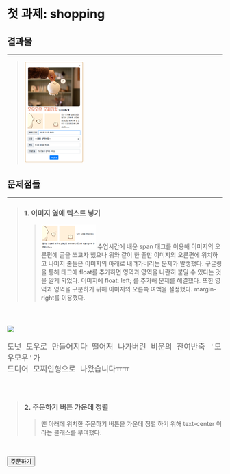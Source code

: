 # 첫 과제: shopping

## 결과물

---

> <img src="결과물.png" width="30%" height="30%">

## 문제점들

---

> ### 1. 이미지 옆에 텍스트 넣기
>
>> <img src="예시.png" width="30%" height="30%"> 
>> 수업시간에 배운 span 태그를 이용해 이미지의 오른편에 글을 쓰고자 했으나 위와 같이 한 줄만 이미지의 오른편에 위치하고 나머지 줄들은 이미지의 아래로 내려가버리는 문제가 발생했다. 구글링을 통해 태그에 float를 추가하면 영역과 영역을 나란히 붙일 수 있다는 것을 알게 되었다. 이미지에 float: left; 를 추가해 문제를 해결했다. 또한 영역과 영역을 구분하기 위해 이미지의 오른쪽 여백을 설정했다. margin-right를 이용했다.   

<pre><code>
<p>
<img
src="https://tumblbug-psi.imgix.net/0a67984fa5f64c8ba098fd5a26c48b67f8e47d48/1bf960e29957849f50bca8d89966663893153e75/987c7bdc62e22b6f31515ef7f5d2fecf30f5da15/f066ae5b-fd2d-4119-a86a-47bf124cc91d.png?ixlib=rb-1.1.0&w=620&auto=format%2C%20compress&lossless=true&ch=save-data&s=44025ac4798cce6008392c432e07356f"
class="moumou-birth"
style="width: 280px; height: auto; float: left; margin-right: 10px; margin-bottom: 10px;"
/>
<span style="color: dimgray; font-size: 18px;">
도넛 도우로 만들어지다 떨어져 나가버린 비운의 잔여반죽 '모우모우'가
드디어 모찌인형으로 나왔습니다ㅠㅠ
</span>
</p>
</code></pre>    
    
> ### 2. 주문하기 버튼 가운데 정렬
>> 맨 아래에 위치한 주문하기 버튼을 가운데 정렬 하기 위해 text-center 이라는 클래스를 부여했다.   

<pre><code>
<div class="text-center">
<button type="button" class="btn btn-primary">주문하기</button>
</code></pre>